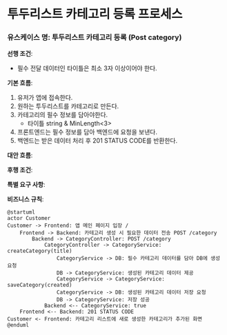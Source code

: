 # 투두리스트 카테고리 등록 프로세스

### 유스케이스 명: 투두리스트 카테고리 등록 (Post category)

**선행 조건**:

- 필수 전달 데이터인 타이틀은 최소 3자 이상이어야 한다.

**기본 흐름**:

1. 유저가 앱에 접속한다.
2. 원하는 투두리스트를 카테고리로 만든다.
3. 카테고리의 필수 정보를 담아야한다.
   - 타이틀 string & MinLength<3>
4. 프론트엔드는 필수 정보를 담아 백엔드에 요청을 보낸다.
5. 백엔드는 받은 데이터 처리 후 201 STATUS CODE를 반환한다.

**대안 흐름**:

**후행 조건**:

**특별 요구 사항**:

**비즈니스 규칙**:

```plantuml
@startuml
actor Customer
Customer -> Frontend: 앱 메인 페이지 입장 /
    Frontend -> Backend: 카테고리 생성 시 필요한 데이터 전송 POST /category
        Backend -> CategoryController: POST /category
            CategoryController -> CategoryService: createCategory(title)
                CategoryService -> DB: 필수 카테고리 데이터를 담아 DB에 생성 요청
                DB -> CategoryService: 생성된 카테고리 데이터 제공
                CategoryService -> CategoryService: saveCategory(created)
                CategoryService -> DB: 생성된 카테고리 데이터 저장 요청
                DB -> CategoryService: 저장 성공
            Backend <-- CategoryService: true
    Frontend <-- Backend: 201 STATUS CODE
Customer <- Frontend: 카테고리 리스트에 새로 생성한 카테고리가 추가된 화면
@enduml
```
